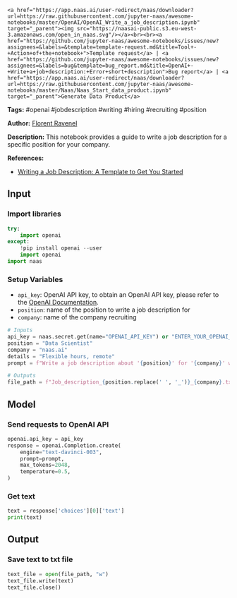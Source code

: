     <a href="https://app.naas.ai/user-redirect/naas/downloader?url=https://raw.githubusercontent.com/jupyter-naas/awesome-notebooks/master/OpenAI/OpenAI_Write_a_job_description.ipynb" target="_parent"><img src="https://naasai-public.s3.eu-west-3.amazonaws.com/open_in_naas.svg"/></a><br><br><a href="https://github.com/jupyter-naas/awesome-notebooks/issues/new?assignees=&labels=&template=template-request.md&title=Tool+-+Action+of+the+notebook+">Template request</a> | <a href="https://github.com/jupyter-naas/awesome-notebooks/issues/new?assignees=&labels=bug&template=bug_report.md&title=OpenAI+-+Write+a+job+description:+Error+short+description">Bug report</a> | <a href="https://app.naas.ai/user-redirect/naas/downloader?url=https://raw.githubusercontent.com/jupyter-naas/awesome-notebooks/master/Naas/Naas_Start_data_product.ipynb" target="_parent">Generate Data Product</a>

**Tags:** #openai #jobdescription #writing #hiring #recruiting #position

**Author:** [Florent Ravenel](https://www.linkedin.com/in/florent-ravenel/)

**Description:** This notebook provides a guide to write a job description for a specific position for your company.

**References:**
- [Writing a Job Description: A Template to Get You Started](https://www.indeed.com/hire/how-to-write-a-job-description)

## Input

### Import libraries


```python
try:
    import openai
except:
    !pip install openai --user
    import openai
import naas
```

### Setup Variables
- `api_key`: OpenAI API key, to obtain an OpenAI API key, please refer to the [OpenAI Documentation](https://openai.com/docs/).
- `position`: name of the position to write a job description for
- `company`: name of the company recruiting


```python
# Inputs
api_key = naas.secret.get(name="OPENAI_API_KEY") or "ENTER_YOUR_OPENAI_API_KEY"
position = "Data Scientist"
company = "naas.ai"
details = "Flexible hours, remote"
prompt = f"Write a job description about '{position}' for '{company}' with specific details: {details}"

# Outputs
file_path = f"Job_description_{position.replace(' ', '_')}_{company}.txt"
```

## Model

### Send requests to OpenAI API


```python
openai.api_key = api_key
response = openai.Completion.create(
    engine="text-davinci-003",
    prompt=prompt,
    max_tokens=2048,
    temperature=0.5,
)
```

### Get text


```python
text = response['choices'][0]['text']
print(text)
```

## Output

### Save text to txt file


```python
text_file = open(file_path, "w")
text_file.write(text)
text_file.close()
```

 
